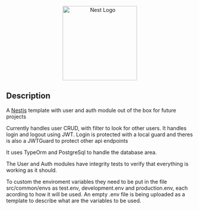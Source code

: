 <p align="center">
  <a href="http://nestjs.com/" target="blank"><img src="https://nestjs.com/img/logo-small.svg" width="200" alt="Nest Logo" /></a>
</p>


## Description

A [Nestjs](https://github.com/nestjs/nest) template with user and auth module out of the box for future projects

Currently handles user CRUD, with filter to look for other users. It handles login and logout using JWT. 
Login is protected with a local guard and theres is also a JWTGuard to protect other api endpoints

It uses TypeOrm and PostgreSql to handle the database area.

The User and Auth modules have integrity tests to verify that everything is working as it should.

To custom the enviroment variables they need to be put in the file src/common/envs as test.env, development.env and production.env, each acording to how it will be used. An empty .env file is being uploaded as a template to describe what are the variables to be used.
